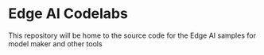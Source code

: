 # Edge AI Codelabs

This repository will be home to the source code for the Edge AI samples for model maker and other tools 
